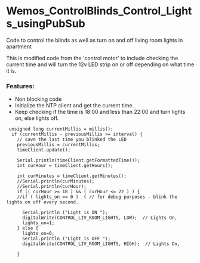 # Wemos_ControlBlinds_Control_Lights_usingPubSub
Code to control the blinds as well as turn on and off living room lights in apartment

This is modified code from the 'control motor' to include checking the current time and will turn the 12v LED strip on or off depending on what time it is.

### Features:
- Non blocking code
- Initialize the NTP client and get the current time.
- Keep checking if the time is 18:00 and less than 22:00 and turn lights on, else lights off.

```
 unsigned long currentMillis = millis();
  if (currentMillis - previousMillis >= interval) {
    // save the last time you blinked the LED
    previousMillis = currentMillis;
    timeClient.update();

    Serial.println(timeClient.getFormattedTime());
    int curHour = timeClient.getHours();
    
    int curMinutes = timeClient.getMinutes();
    //Serial.println(curMinutes);
    //Serial.println(curHour);
    if (( curHour >= 18 ) && ( curHour <= 22 ) ) {
    //if ( lights_on == 0 )  { // for debug purposes - blink the lights on off every second.

      Serial.println ("Light is ON ");
      digitalWrite(CONTROL_LIV_ROOM_LIGHTS, LOW);  // Lights On, 
      lights_on=1;
    } else {
      lights_on=0;
      Serial.println ("Light is OFF ");
      digitalWrite(CONTROL_LIV_ROOM_LIGHTS, HIGH);  // Lights On, 
      
    }
```

